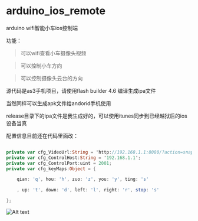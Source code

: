 arduino_ios_remote
==================

arduino wifi智能小车ios控制端

功能：

>可以wifi查看小车摄像头视频

>可以控制小车方向

>可以控制摄像头云台的方向


源代码是as3手机项目，请使用flash builder 4.6 编译生成ipa文件

当然同样可以生成apk文件给andorid手机使用

release目录下的ipa文件是我生成好的，可以使用itunes同步到已经越狱后的ios设备当真


配置信息目前还在代码里面改：

```actionscript

private var cfg_VideoUrl:String = 'http://192.168.1.1:8080/?action=snapshot';
private var cfg_ControlHost:String = '192.168.1.1';
private var cfg_ControlPort:uint = 2001;
private var cfg_keyMaps:Object = {

	qian: 'q', hou: 'h', zuo: 'z', you: 'y', ting: 's'

	, up: 't', down: 'd', left: 'l', right: 'r', stop: 's'

};

```


![Alt text](https://raw.github.com/play175/arduino_ios_remote/master/snap.jpg)